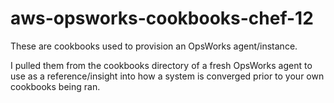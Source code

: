 # aws-opsworks-cookbooks-chef-12

These are cookbooks used to provision an OpsWorks agent/instance.

I pulled them from the cookbooks directory of a fresh OpsWorks agent to use as a reference/insight into how a system is converged prior to your own cookbooks being ran.
